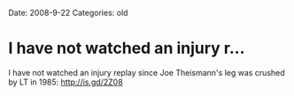 Date: 2008-9-22
Categories: old

# I have not watched an injury r...

I have not watched an injury replay since Joe Theismann's leg was crushed by LT in 1985: http://is.gd/2Z08
